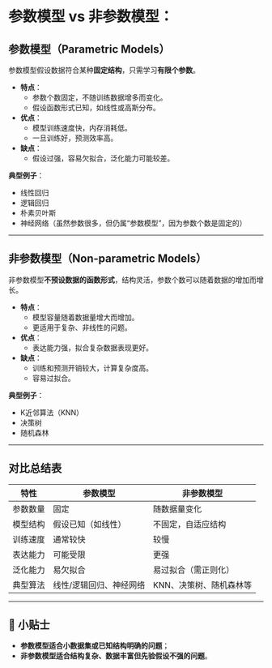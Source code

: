 # 参数模型 vs 非参数模型：

## 参数模型（Parametric Models）

参数模型假设数据符合某种**固定结构**，只需学习**有限个参数**。

- **特点**：
  - 参数个数固定，不随训练数据增多而变化。
  - 假设函数形式已知，如线性或高斯分布。
- **优点**：
  - 模型训练速度快，内存消耗低。
  - 一旦训练好，预测效率高。
- **缺点**：
  - 假设过强，容易欠拟合，泛化能力可能较差。

**典型例子**：
- 线性回归
- 逻辑回归
- 朴素贝叶斯
- 神经网络（虽然参数很多，但仍属“参数模型”，因为参数个数是固定的）

---

## 非参数模型（Non-parametric Models）

非参数模型**不预设数据的函数形式**，结构灵活，参数个数可以随着数据的增加而增长。

- **特点**：
  - 模型容量随着数据量增大而增加。
  - 更适用于复杂、非线性的问题。
- **优点**：
  - 表达能力强，拟合复杂数据表现更好。
- **缺点**：
  - 训练和预测开销较大，计算复杂度高。
  - 容易过拟合。

**典型例子**：
- K近邻算法（KNN）
- 决策树
- 随机森林

---

## 对比总结表

| 特性            | 参数模型              | 非参数模型                |
|-----------------|-----------------------|---------------------------|
| 参数数量        | 固定                  | 随数据量变化               |
| 模型结构        | 假设已知（如线性）     | 不固定，自适应结构         |
| 训练速度        | 通常较快              | 较慢                      |
| 表达能力        | 可能受限               | 更强                      |
| 泛化能力        | 易欠拟合               | 易过拟合（需正则化）        |
| 典型算法        | 线性/逻辑回归、神经网络 | KNN、决策树、随机森林等     |

---

## 📌 小贴士

- **参数模型适合小数据集或已知结构明确的问题**；
- **非参数模型适合结构复杂、数据丰富但先验假设不强的问题**。

